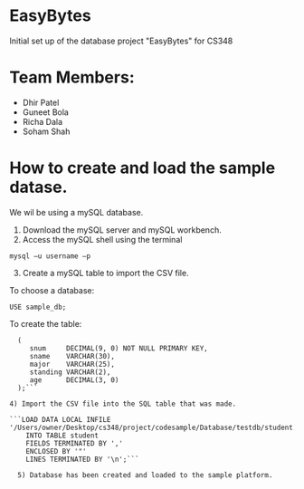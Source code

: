 # EasyBytes

Initial set up of the database project "EasyBytes" for CS348

# Team Members:
- Dhir Patel
- Guneet Bola
- Richa Dala
- Soham Shah

# How to create and load the sample datase.

We wil be using a mySQL database.

1) Download the mySQL server and mySQL workbench.
2) Access the mySQL shell using the terminal

```mysql –u username –p```

3) Create a mySQL table to import the CSV file.

To choose a database:

```USE sample_db;```

To create the table:

```CREATE TABLE student
  ( 
     snum     DECIMAL(9, 0) NOT NULL PRIMARY KEY, 
     sname    VARCHAR(30), 
     major    VARCHAR(25), 
     standing VARCHAR(2), 
     age      DECIMAL(3, 0) 
  );```

4) Import the CSV file into the SQL table that was made.

```LOAD DATA LOCAL INFILE '/Users/owner/Desktop/cs348/project/codesample/Database/testdb/student.csv' 
	INTO TABLE student 
	FIELDS TERMINATED BY ',' 
	ENCLOSED BY '"'
	LINES TERMINATED BY '\n';```
  
  5) Database has been created and loaded to the sample platform.

